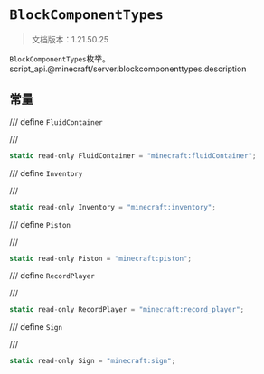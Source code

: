 # `BlockComponentTypes`

> 文档版本：1.21.50.25

`BlockComponentTypes`枚举。script_api.@minecraft/server.blockcomponenttypes.description

## 常量

/// define
`FluidContainer`


///

```js
static read-only FluidContainer = "minecraft:fluidContainer";
```


/// define
`Inventory`


///

```js
static read-only Inventory = "minecraft:inventory";
```


/// define
`Piston`


///

```js
static read-only Piston = "minecraft:piston";
```


/// define
`RecordPlayer`


///

```js
static read-only RecordPlayer = "minecraft:record_player";
```


/// define
`Sign`


///

```js
static read-only Sign = "minecraft:sign";
```

